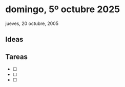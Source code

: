 # domingo, 5º octubre 2025



jueves,  20  octubre, 2005


## Ideas






## Tareas

- [ ]
- [ ]
- [ ]
